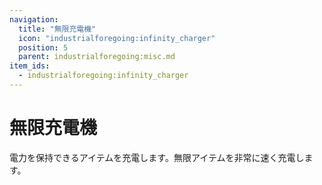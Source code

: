 ```yaml
---
navigation:
  title: "無限充電機"
  icon: "industrialforegoing:infinity_charger"
  position: 5
  parent: industrialforegoing:misc.md
item_ids:
  - industrialforegoing:infinity_charger
---
```


# 無限充電機

電力を保持できるアイテムを充電します。<Color id="gold">無限</Color>アイテムを非常に速く充電します。



<Recipe id="industrialforegoing:infinity_charger" />

